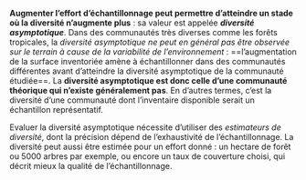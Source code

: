 **Augmenter l’effort d’échantillonnage peut permettre d’atteindre un stade où la diversité n’augmente plus** : sa valeur est appelée **_diversité asymptotique_**. Dans des communautés très diverses comme les forêts tropicales, la *diversité asymptotique ne peut en général pas être observée sur le terrain à cause de la variabilité de l’environnement* : ==l’augmentation de la surface inventoriée amène à échantillonner dans des communautés différentes avant d’atteindre la diversité asymptotique de la communauté étudiée==. La **diversité asymptotique est donc celle d’une communauté théorique qui n’existe généralement pas**. En d’autres termes, c’est la diversité d’une communauté dont l’inventaire disponible serait un échantillon représentatif.

Evaluer la diversité asymptotique nécessite d’utiliser des *estimateurs de diversité*, dont la précision dépend de l’exhaustivité de l’échantillonnage. La diversité peut aussi être estimée pour un effort donné : un hectare de forêt ou 5000 arbres par exemple, ou encore un taux de couverture choisi, qui décrit mieux la qualité de l’échantillonnage.